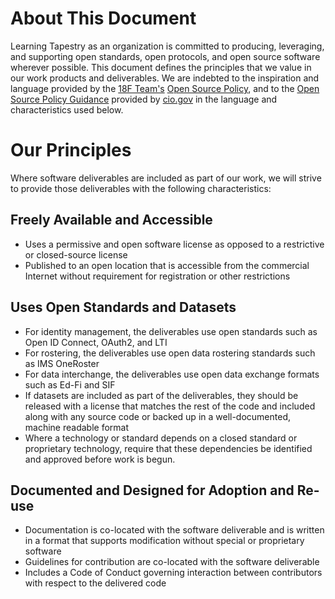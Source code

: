 # About This Document
Learning Tapestry as an organization is committed to producing, leveraging, and supporting open standards, open protocols, and open source software wherever possible. This document defines the principles that we value in our work products and deliverables. We are indebted to the inspiration and language provided by the [18F Team's](https://18f.gsa.gov/) [Open Source Policy](https://github.com/18F/open-source-policy/blob/master/policy.md), and to the [Open Source Policy Guidance](https://sourcecode.cio.gov/OSS/) provided by [cio.gov](https://www.cio.gov/) in the language and characteristics used below.
# Our Principles
Where software deliverables are included as part of our work, we will strive to provide those deliverables with the following characteristics:
## Freely Available and Accessible
- Uses a permissive and open software license as opposed to a restrictive or closed-source license
- Published to an open location that is accessible from the commercial Internet without requirement for registration or other restrictions
## Uses Open Standards and Datasets
- For identity management, the deliverables use open standards such as Open ID Connect, OAuth2, and LTI
- For rostering, the deliverables use open data rostering standards such as IMS OneRoster
- For data interchange, the deliverables use open data exchange formats such as Ed-Fi and SIF
- If datasets are included as part of the deliverables, they should be released with a license that matches the rest of the code and included along with any source code or backed up in a well-documented, machine readable format
- Where a technology or standard depends on a closed standard or proprietary technology, require that these dependencies be identified and approved before work is begun.
## Documented and Designed for Adoption and Re-use
- Documentation is co-located with the software deliverable and is written in a format that supports modification without special or proprietary software
- Guidelines for contribution are co-located with the software deliverable 
- Includes a Code of Conduct governing interaction between contributors with respect to the delivered code
